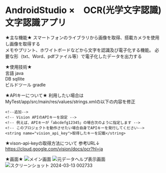 # AndroidStudio ×　OCR(光学文字認識) 文字認識アプリ

★主な機能★
スマートフォンのライブラリから画像を取得、搭載カメラを使用し画像を取得する  
メモやプリント、ホワイトボードなどから文字を認識及び電子化する機能。 必要な形（txt、Word、pdfファイル等）で電子化したデータを出力する  

★使用技術★  
言語 java    
DB sqllite  
ビルドツール gradle

★APIキーについて★
利用したい場合はMyTest/app/src/main/res/values/strings.xmlの以下の内容を修正

    <!--追加-->
    <!-- Vision APIのAPIキーを設定 -->
    <!-- 例えば、APIキーが「abcdefg12345」の場合次のように指定します -->
    <!-- このプロジェクトを動作させたい場合自身でAPIキーを発行してください-->
    <string name="vision_api_key">取得したキーを記載</string>


★vison-api-keyの取得方法について
参考URL↓
https://cloud.google.com/vision/docs/ocr?hl=ja  


★画面★
![メイン画面](https://github.com/mshtwtnb0219/Past_photo/assets/77442526/6ff32a87-4b3b-4f42-a450-78f87b9918e4)
![元データヘルプ表示画面](https://github.com/mshtwtnb0219/Past_photo/assets/77442526/cccac6d9-e727-4acf-b6ba-85c63288dd6b)
![スクリーンショット 2024-03-13 002733](https://github.com/mshtwtnb0219/Past_photo/assets/77442526/22719adf-125d-4e8f-9e19-b11738da9bd8)
